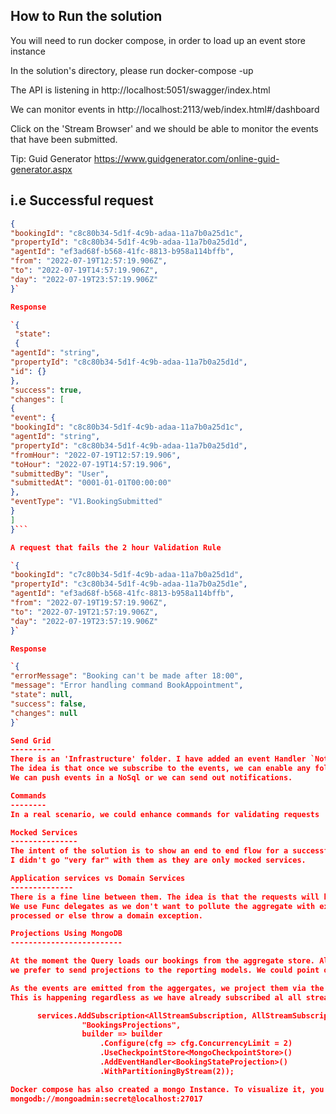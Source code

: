 How to Run the solution
-------------------------
You will need to run docker compose, in order to load up an event store instance

In the solution's directory, please run  docker-compose -up

The API is listening in http://localhost:5051/swagger/index.html

We can monitor events in http://localhost:2113/web/index.html#/dashboard

Click on the 'Stream Browser' and we should be able to monitor the events that have been submitted.

Tip: Guid Generator https://www.guidgenerator.com/online-guid-generator.aspx

i.e Successful request
-----------------------------------
```json
{
"bookingId": "c8c80b34-5d1f-4c9b-adaa-11a7b0a25d1c",
"propertyId": "c8c80b34-5d1f-4c9b-adaa-11a7b0a25d1d",
"agentId": "ef3ad68f-b568-41fc-8813-b958a114bffb",
"from": "2022-07-19T12:57:19.906Z",
"to": "2022-07-19T14:57:19.906Z",
"day": "2022-07-19T23:57:19.906Z"
}`

Response

`{ 
 "state":
 {
"agentId": "string",
"propertyId": "c8c80b34-5d1f-4c9b-adaa-11a7b0a25d1d",
"id": {}
},
"success": true,
"changes": [
{
"event": {
"bookingId": "c8c80b34-5d1f-4c9b-adaa-11a7b0a25d1c",
"agentId": "string",
"propertyId": "c8c80b34-5d1f-4c9b-adaa-11a7b0a25d1d",
"fromHour": "2022-07-19T12:57:19.906",
"toHour": "2022-07-19T14:57:19.906",
"submittedBy": "User",
"submittedAt": "0001-01-01T00:00:00"
},
"eventType": "V1.BookingSubmitted"
}
]
}```

A request that fails the 2 hour Validation Rule

`{
"bookingId": "c7c80b34-5d1f-4c9b-adaa-11a7b0a25d1d",
"propertyId": "c3c80b34-5d1f-4c9b-adaa-11a7b0a25d1e",
"agentId": "ef3ad68f-b568-41fc-8813-b958a114bffb",
"from": "2022-07-19T19:57:19.906Z",
"to": "2022-07-19T21:57:19.906Z",
"day": "2022-07-19T23:57:19.906Z"
}`

Response

`{
"errorMessage": "Booking can't be made after 18:00",
"message": "Error handling command BookAppointment",
"state": null,
"success": false,
"changes": null
}`

Send Grid
----------
There is an 'Infrastructure' folder. I have added an event Handler `NotificationsHandler`.
The idea is that once we subscribe to the events, we can enable any follow up activity via projections. 
We can push events in a NoSql or we can send out notifications.

Commands
--------
In a real scenario, we could enhance commands for validating requests

Mocked Services
---------------
The intent of the solution is to show an end to end flow for a successful submission, or a submission that fails business rules.
I didn't go "very far" with them as they are only mocked services. 

Application services vs Domain Services
--------------
There is a fine line between them. The idea is that the requests will be forwarded to the domain model.
We use Func delegates as we don't want to pollute the aggregate with external dependencies. Domain service will verify if those commands can be
processed or else throw a domain exception.

Projections Using MongoDB
-------------------------

At the moment the Query loads our bookings from the aggregate store. Although, there is no rule that prohibits Queries against the streams,very often
we prefer to send projections to the reporting models. We could point our query to the MongoDB.

As the events are emitted from the aggergates, we project them via the subscription services and we store them in MongoDB.
This is happening regardless as we have already subscribed al all streams 

      services.AddSubscription<AllStreamSubscription, AllStreamSubscriptionOptions>(
                "BookingsProjections",
                builder => builder
                    .Configure(cfg => cfg.ConcurrencyLimit = 2)
                    .UseCheckpointStore<MongoCheckpointStore>()
                    .AddEventHandler<BookingStateProjection>()
                    .WithPartitioningByStream(2));

Docker compose has also created a mongo Instance. To visualize it, you can download Mongo DB Compass and use the following connection string:
mongodb://mongoadmin:secret@localhost:27017
